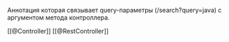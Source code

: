 Аннотация которая связывает query-параметры (/search?query=java) с аргументом метода контроллера.

[[@Controller]]
[[@RestController]]